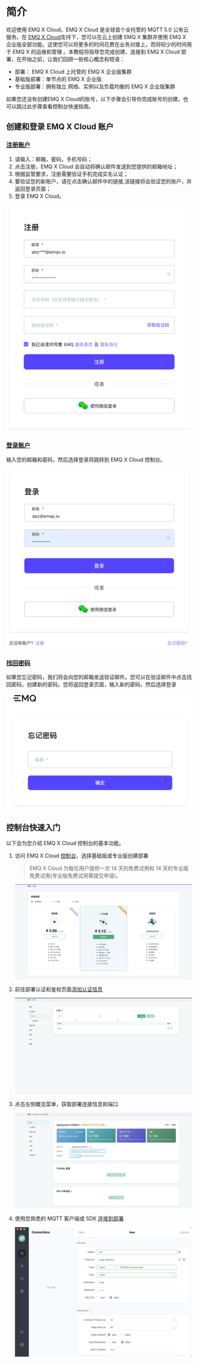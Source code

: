 # 简介

欢迎使用 EMQ X Cloud，EMQ X Cloud 是全球首个全托管的 MQTT 5.0 公有云服务。在 [EMQ X Cloud](https://www.emqx.com/zh/cloud)支持下，您可以在云上创建 EMQ X 集群并使用 EMQ X 企业版全部功能。这使您可以将更多的时间花费在业务对接上，而将较少的时间用于 EMQ X 的运维和管理 。本教程将指导您完成创建、连接到 EMQ X Cloud 部署，在开始之前，让我们回顾一些核心概念和短语：

* 部署： EMQ X Cloud 上托管的 EMQ X 企业版集群
* 基础版部署：单节点的 EMQ X 企业版
* 专业版部署：拥有独立 网络、实例以及负载均衡的 EMQ X 企业版集群


如果您还没有创建EMQ X Cloud的账号，以下步骤会引导你完成账号的创建。也可以跳过此步骤查看控制台快速指南。

## 创建和登录 EMQ X Cloud 账户

### [注册账户](https://www.emqx.com/zh/signup?continue=https://www.emqx.com/cn/cloud)

1. 请输入：邮箱，密码，手机号码；
2. 点击注册，EMQ X Cloud 会自动将确认邮件发送到您提供的邮箱地址；
3. 根据监管要求，注册需要验证手机完成实名认证；
4. 要验证您的新账户，请在点击确认邮件中的链接,该链接将会验证您的账户，并返回登录页面；
5. 登录 EMQ X Cloud。

![login](./_assets/signup.png)



### [登录账户](https://www.emqx.com/zh/signin?continue=https://www.emqx.com/cn/cloud)

输入您的邮箱和密码，然后选择登录将跳转到 EMQ X Cloud 控制台。

![login](./_assets/login.png)



### [找回密码](https://www.emqx.com/zh/forgot-password?continue=https://www.emqx.com/cn/cloud)

如果您忘记密码，我们将会向您的邮箱发送验证邮件。您可以在验证邮件中点击找回密码，创建新的密码。您将返回登录页面，输入新的密码，然后选择登录

![login](./_assets/forgot.png)


## 控制台快速入门


以下会为您介绍 EMQ X Cloud 控制台的基本功能。


1. 访问 EMQ X Cloud [控制台](https://cloud.emqx.com/console/)，选择基础版或专业版创建部署
   > EMQ X Cloud 为每位用户提供一次 14 天的免费试用和 14 天的专业版免费试用(专业版免费试用需提交申请)。
   
   ![add_users](./_assets/create_free_trial.png)

2. 前往部署认证和鉴权页面[添加认证信息](../deployments/auth.md)

   ![add_users](./_assets/add_users.png)

3. 点击左侧概览菜单，获取部署连接信息和端口

   ![add_users](./_assets/overview.png)

4. 使用您熟悉的 MQTT 客户端或 SDK [连接到部署](../connect_to_deployments/overview.md)

   ![add_users](./_assets/mqttx_mqtt.png)


